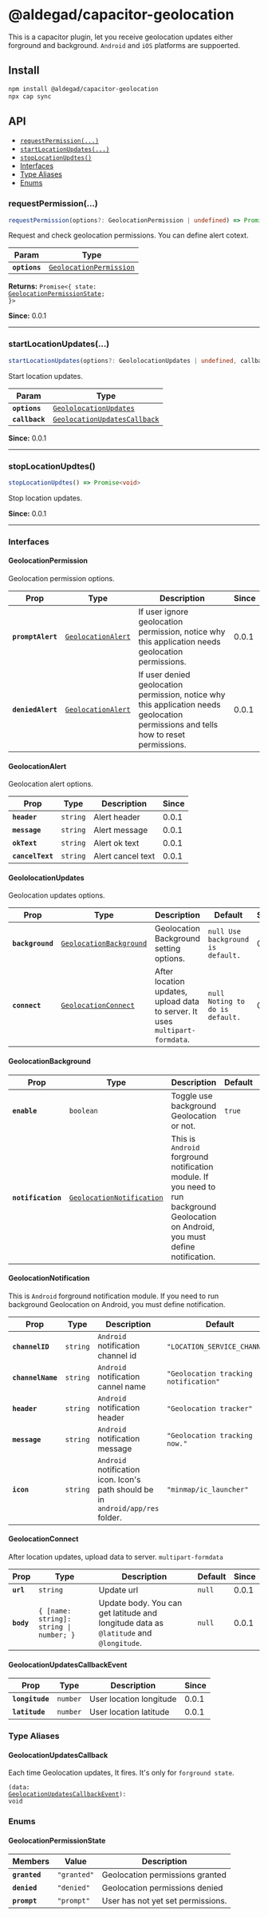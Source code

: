 # @aldegad/capacitor-geolocation

This is a capacitor plugin, let you receive geolocation updates either forground and background. `Android` and `iOS` platforms are suppoerted.

## Install

```bash
npm install @aldegad/capacitor-geolocation
npx cap sync
```

## API

<docgen-index>

* [`requestPermission(...)`](#requestpermission)
* [`startLocationUpdates(...)`](#startlocationupdates)
* [`stopLocationUpdtes()`](#stoplocationupdtes)
* [Interfaces](#interfaces)
* [Type Aliases](#type-aliases)
* [Enums](#enums)

</docgen-index>

<docgen-api>
<!--Update the source file JSDoc comments and rerun docgen to update the docs below-->

### requestPermission(...)

```typescript
requestPermission(options?: GeolocationPermission | undefined) => Promise<{ state: GeolocationPermissionState; }>
```

Request and check geolocation permissions. You can define alert cotext.

| Param         | Type                                                                    |
| ------------- | ----------------------------------------------------------------------- |
| **`options`** | <code><a href="#geolocationpermission">GeolocationPermission</a></code> |

**Returns:** <code>Promise&lt;{ state: <a href="#geolocationpermissionstate">GeolocationPermissionState</a>; }&gt;</code>

**Since:** 0.0.1

--------------------


### startLocationUpdates(...)

```typescript
startLocationUpdates(options?: GeololocationUpdates | undefined, callback?: GeolocationUpdatesCallback | undefined) => Promise<void>
```

Start location updates.

| Param          | Type                                                                              |
| -------------- | --------------------------------------------------------------------------------- |
| **`options`**  | <code><a href="#geololocationupdates">GeololocationUpdates</a></code>             |
| **`callback`** | <code><a href="#geolocationupdatescallback">GeolocationUpdatesCallback</a></code> |

**Since:** 0.0.1

--------------------


### stopLocationUpdtes()

```typescript
stopLocationUpdtes() => Promise<void>
```

Stop location updates.

**Since:** 0.0.1

--------------------


### Interfaces


#### GeolocationPermission

Geolocation permission options.

| Prop              | Type                                                          | Description                                                                                                                          | Since |
| ----------------- | ------------------------------------------------------------- | ------------------------------------------------------------------------------------------------------------------------------------ | ----- |
| **`promptAlert`** | <code><a href="#geolocationalert">GeolocationAlert</a></code> | If user ignore geolocation permission, notice why this application needs geolocation permissions.                                    | 0.0.1 |
| **`deniedAlert`** | <code><a href="#geolocationalert">GeolocationAlert</a></code> | If user denied geolocation permission, notice why this application needs geolocation permissions and tells how to reset permissions. | 0.0.1 |


#### GeolocationAlert

Geolocation alert options.

| Prop             | Type                | Description       | Since |
| ---------------- | ------------------- | ----------------- | ----- |
| **`header`**     | <code>string</code> | Alert header      | 0.0.1 |
| **`message`**    | <code>string</code> | Alert message     | 0.0.1 |
| **`okText`**     | <code>string</code> | Alert ok text     | 0.0.1 |
| **`cancelText`** | <code>string</code> | Alert cancel text | 0.0.1 |


#### GeololocationUpdates

Geolocation updates options.

| Prop             | Type                                                                    | Description                                                                  | Default                                      | Since |
| ---------------- | ----------------------------------------------------------------------- | ---------------------------------------------------------------------------- | -------------------------------------------- | ----- |
| **`background`** | <code><a href="#geolocationbackground">GeolocationBackground</a></code> | Geolocation Background setting options.                                      | <code>null Use background is default.</code> | 0.0.1 |
| **`connect`**    | <code><a href="#geolocationconnect">GeolocationConnect</a></code>       | After location updates, upload data to server. It uses `multipart-formdata`. | <code>null Noting to do is default.</code>   | 0.0.1 |


#### GeolocationBackground

| Prop               | Type                                                                        | Description                                                                                                                          | Default           | Since |
| ------------------ | --------------------------------------------------------------------------- | ------------------------------------------------------------------------------------------------------------------------------------ | ----------------- | ----- |
| **`enable`**       | <code>boolean</code>                                                        | Toggle use background Geolocation or not.                                                                                            | <code>true</code> |       |
| **`notification`** | <code><a href="#geolocationnotification">GeolocationNotification</a></code> | This is `Android` forground notification module. If you need to run background Geolocation on Android, you must define notification. |                   | 0.0.1 |


#### GeolocationNotification

This is `Android` forground notification module. If you need to run background Geolocation on Android, you must define notification.

| Prop              | Type                | Description                                                                     | Default                                          | Since |
| ----------------- | ------------------- | ------------------------------------------------------------------------------- | ------------------------------------------------ | ----- |
| **`channelID`**   | <code>string</code> | `Android` notification channel id                                               | <code>"LOCATION_SERVICE_CHANNEL"</code>          | 0.0.1 |
| **`channelName`** | <code>string</code> | `Android` notification cannel name                                              | <code>"Geolocation tracking notification"</code> | 0.0.1 |
| **`header`**      | <code>string</code> | `Android` notification header                                                   | <code>"Geolocation tracker"</code>               | 0.0.1 |
| **`message`**     | <code>string</code> | `Android` notification message                                                  | <code>"Geolocation tracking now."</code>         | 0.0.1 |
| **`icon`**        | <code>string</code> | `Android` notification icon. Icon's path should be in `android/app/res` folder. | <code>"minmap/ic_launcher"</code>                | 0.0.1 |


#### GeolocationConnect

After location updates, upload data to server. `multipart-formdata`

| Prop       | Type                                               | Description                                                                           | Default           | Since |
| ---------- | -------------------------------------------------- | ------------------------------------------------------------------------------------- | ----------------- | ----- |
| **`url`**  | <code>string</code>                                | Update url                                                                            | <code>null</code> | 0.0.1 |
| **`body`** | <code>{ [name: string]: string \| number; }</code> | Update body. You can get latitude and longitude data as `@latitude` and `@longitude`. | <code>null</code> | 0.0.1 |


#### GeolocationUpdatesCallbackEvent

| Prop            | Type                | Description             | Since |
| --------------- | ------------------- | ----------------------- | ----- |
| **`longitude`** | <code>number</code> | User location longitude | 0.0.1 |
| **`latitude`**  | <code>number</code> | User location latitude  | 0.0.1 |


### Type Aliases


#### GeolocationUpdatesCallback

Each time Geolocation updates, It fires. It's only for `forground state`.

<code>(data: <a href="#geolocationupdatescallbackevent">GeolocationUpdatesCallbackEvent</a>): void</code>


### Enums


#### GeolocationPermissionState

| Members       | Value                  | Description                       |
| ------------- | ---------------------- | --------------------------------- |
| **`granted`** | <code>"granted"</code> | Geolocation permissions granted   |
| **`denied`**  | <code>"denied"</code>  | Geolocation permissions denied    |
| **`prompt`**  | <code>"prompt"</code>  | User has not yet set permissions. |

</docgen-api>
